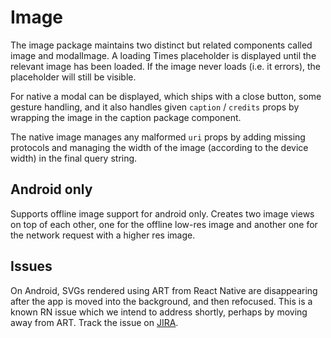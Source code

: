 # Image

The image package maintains two distinct but related components called image and
modalImage. A loading Times placeholder is displayed until the relevant image
has been loaded. If the image never loads (i.e. it errors), the placeholder will
still be visible.

For native a modal can be displayed, which ships with a close button, some
gesture handling, and it also handles given `caption` / `credits` props by
wrapping the image in the caption package component.

The native image manages any malformed `uri` props by adding missing protocols
and managing the width of the image (according to the device width) in the final
query string.

## Android only

Supports offline image support for android only. Creates two image views on top of each other, one for the offline low-res image and another one for the network request with a higher res image.

## Issues

On Android, SVGs rendered using ART from React Native are disappearing after the
app is moved into the background, and then refocused. This is a known RN issue
which we intend to address shortly, perhaps by moving away from ART. Track the
issue on [JIRA](https://nidigitalsolutions.jira.com/browse/REPLAT-3385).

